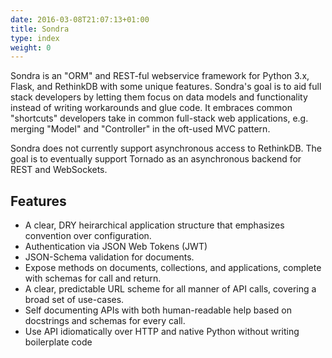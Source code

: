 ```yaml
---
date: 2016-03-08T21:07:13+01:00
title: Sondra
type: index
weight: 0
---
```


Sondra is an "ORM" and REST-ful webservice framework for Python 3.x, Flask, and RethinkDB with some unique
features. Sondra's goal is to aid full stack developers by letting them focus
on data models and functionality instead of writing workarounds and glue code.
It embraces common "shortcuts" developers take in common full-stack web
applications, e.g. merging "Model" and "Controller" in the oft-used MVC
pattern.

Sondra does not currently support asynchronous access to RethinkDB.  The goal
is to eventually support Tornado as an asynchronous backend for REST and WebSockets.

## Features

* A clear, DRY heirarchical application structure that emphasizes convention over configuration.
* Authentication via JSON Web Tokens (JWT)
* JSON-Schema validation for documents.
* Expose methods on documents, collections, and applications, complete with schemas for call and return.
* A clear, predictable URL scheme for all manner of API calls, covering a broad set of use-cases.
* Self documenting APIs with both human-readable help based on docstrings and schemas for every call.
* Use API idiomatically over HTTP and native Python without writing boilerplate code
